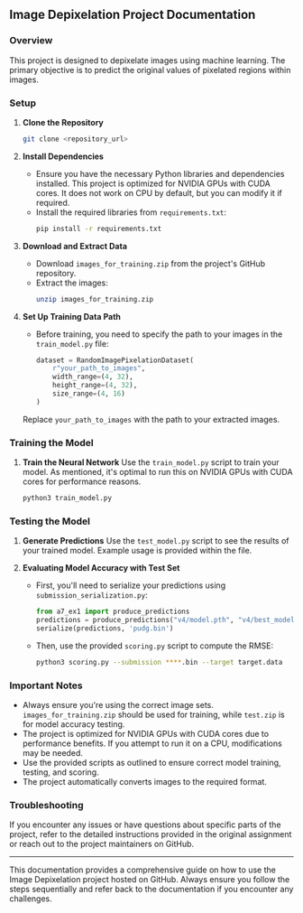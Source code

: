 ## Image Depixelation Project Documentation

### Overview

This project is designed to depixelate images using machine learning. The primary objective is to predict the original values of pixelated regions within images.

### Setup

1. **Clone the Repository**
   ```bash
   git clone <repository_url>
   ```

2. **Install Dependencies**
   - Ensure you have the necessary Python libraries and dependencies installed. This project is optimized for NVIDIA GPUs with CUDA cores. It does not work on CPU by default, but you can modify it if required.
   - Install the required libraries from `requirements.txt`:
     ```bash
     pip install -r requirements.txt
     ```

3. **Download and Extract Data**
   - Download `images_for_training.zip` from the project's GitHub repository.
   - Extract the images:
     ```bash
     unzip images_for_training.zip
     ```

4. **Set Up Training Data Path**
   - Before training, you need to specify the path to your images in the `train_model.py` file:
     ```python
     dataset = RandomImagePixelationDataset(
         r"your_path_to_images",
         width_range=(4, 32),
         height_range=(4, 32),
         size_range=(4, 16)
     )
     ```
   Replace `your_path_to_images` with the path to your extracted images.

### Training the Model

1. **Train the Neural Network**
   Use the `train_model.py` script to train your model. As mentioned, it's optimal to run this on NVIDIA GPUs with CUDA cores for performance reasons.
   ```bash
   python3 train_model.py
   ```

### Testing the Model

1. **Generate Predictions**
   Use the `test_model.py` script to see the results of your trained model. Example usage is provided within the file.

2. **Evaluating Model Accuracy with Test Set**
   - First, you'll need to serialize your predictions using `submission_serialization.py`:
     ```python
     from a7_ex1 import produce_predictions
     predictions = produce_predictions("v4/model.pth", "v4/best_model_weights_validation.pth", "test_set.pkl")
     serialize(predictions, 'pudg.bin')
     ```
   - Then, use the provided `scoring.py` script to compute the RMSE:
     ```bash
     python3 scoring.py --submission ****.bin --target target.data
     ```

### Important Notes

- Always ensure you're using the correct image sets. `images_for_training.zip` should be used for training, while `test.zip` is for model accuracy testing.
- The project is optimized for NVIDIA GPUs with CUDA cores due to performance benefits. If you attempt to run it on a CPU, modifications may be needed.
- Use the provided scripts as outlined to ensure correct model training, testing, and scoring.
- The project automatically converts images to the required format.

### Troubleshooting

If you encounter any issues or have questions about specific parts of the project, refer to the detailed instructions provided in the original assignment or reach out to the project maintainers on GitHub.

---

This documentation provides a comprehensive guide on how to use the Image Depixelation project hosted on GitHub. Always ensure you follow the steps sequentially and refer back to the documentation if you encounter any challenges.
